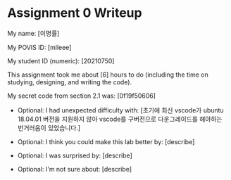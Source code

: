 Assignment 0 Writeup
=============

My name: [이명률]

My POVIS ID: [mlleee]

My student ID (numeric): [20210750]

This assignment took me about [6] hours to do (including the time on studying, designing, and writing the code).

My secret code from section 2.1 was: [0f19f50606]

- Optional: I had unexpected difficulty with: [초기에 최신 vscode가 ubuntu 18.04.01 버전을 지원하지 않아
vscode를 구버전으로 다운그레이드를 해야하는 번거러움이 있었습니다.]

- Optional: I think you could make this lab better by: [describe]

- Optional: I was surprised by: [describe]

- Optional: I'm not sure about: [describe]

